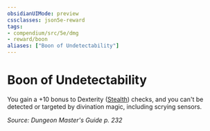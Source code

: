 ```yaml
---
obsidianUIMode: preview
cssclasses: json5e-reward
tags:
- compendium/src/5e/dmg
- reward/boon
aliases: ["Boon of Undetectability"]
---
```

# Boon of Undetectability

You gain a +10 bonus to Dexterity ([Stealth](/compendium/rules/skills.md#Stealth)) checks, and you can't be detected or targeted by divination magic, including scrying sensors.

*Source: Dungeon Master's Guide p. 232*